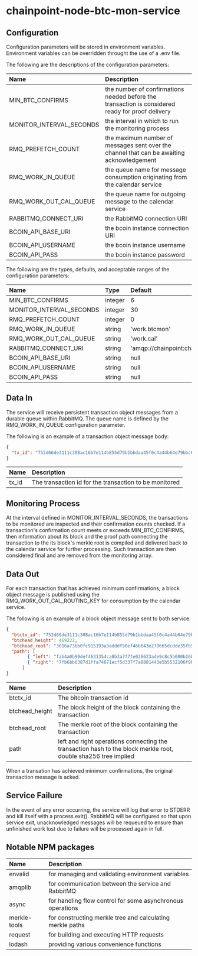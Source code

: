 # chainpoint-node-btc-mon-service

## Configuration
Configuration parameters will be stored in environment variables. Environment variables can be overridden throught the use of a .env file. 

The following are the descriptions of the configuration parameters:

| Name           | Description  |
| :------------- |:-------------|
| MIN\_BTC\_CONFIRMS | the number of confirmations needed before the transaction is considered ready for proof delivery |
| MONITOR\_INTERVAL\_SECONDS | the interval in which to run the monitoring process |
| RMQ\_PREFETCH\_COUNT | the maximum number of messages sent over the channel that can be awaiting acknowledgement |
| RMQ\_WORK\_IN\_QUEUE     | the queue name for message consumption originating from the calendar service |
| RMQ\_WORK\_OUT\_CAL\_QUEUE       | the queue name for outgoing message to the calendar service | 
| RABBITMQ\_CONNECT\_URI       | the RabbitMQ connection URI | 
| BCOIN\_API\_BASE\_URI       | the bcoin instance connection URI | 
| BCOIN\_API\_USERNAME       | the bcoin instance username | 
| BCOIN\_API\_PASS       | the bcoin instance password | 

The following are the types, defaults, and acceptable ranges of the configuration parameters: 

| Name           | Type         | Default | Min | Max |
| :------------- |:-------------|:-------------|:---|:---|
| MIN\_BTC\_CONFIRMS      | integer      | 6 | 1 | 15 |
| MONITOR\_INTERVAL\_SECONDS      | integer      | 30 | 10 | 600 |
| RMQ\_PREFETCH\_COUNT      | integer      | 0 | | |
| RMQ\_WORK\_IN\_QUEUE      | string      | 'work.btcmon' | | |
| RMQ\_WORK\_OUT\_CAL\_QUEUE       | string      | 'work.cal' | | |
| RABBITMQ\_CONNECT\_URI       | string      | 'amqp://chainpoint:chainpoint@rabbitmq' |  | |
| BCOIN\_API\_BASE\_URI       | string      | null |  | |
| BCOIN\_API\_USERNAME       | string      | null |  | |
| BCOIN\_API\_PASS       | string      | null |  | |


## Data In
The service will receive persistent transaction object messages from a durable queue within RabbitMQ. The queue name is defined by the RMQ\_WORK\_IN\_QUEUE  configuration parameter.

The following is an example of a transaction object message body: 
```json
{
  "tx_id": "752d66de3111c308ac16b7e114b855d79b1bbdaa45f0c4a44b64e79bbc69bb78"
}
```
| Name | Description                                                            |
| :--- |:-----------------------------------------------------------------------|
| tx_id   | The transaction id for the transaction to be monitored |


## Monitoring Process
At the interval defined in MONITOR\_INTERVAL\_SECONDS, the transactions to be monitored are inspected and their confirmation counts checked. If a transaction's confirmation count meets or exceeds MIN\_BTC\_CONFIRMS, then information about its block and the proof path connecting the transaction to the its block's merkle root is compiled and delivered back to the calendar service for further processing. Such transaction are then considered final and are removed from the monitoring array.

## Data Out
For each transaction that has achieved minimum confirmations, a block object message is published using the RMQ\_WORK\_OUT\_CAL\_ROUTING\_KEY for consumption by the calendar service.

The following is an example of a block object message sent to both service: 
```json
{
  "btctx_id": "752d66de3111c308ac16b7e114b855d79b1bbdaa45f0c4a44b64e79bbc69bb78",
  "btchead_height": 469222,
  "btchead_root": "3016a73bb0fc915193a3adddf90ef46b643e270665dcdde35fb52eb1f44a48be",
  "path": [
        { "left": "fab4a0b99def4631354ca8b3a7f7fe026623ade9c8c5b080b16b2c744d2b9c7d" },
        { "right": "7fb6bb6387d1ffa74671ecf5d337f7a8881443e5b5532106f9bebb673dd72bc9" }
      ]
}
```
| Name             | Description                                                            |
| :--------------- |:-----------------------------------------------------------------------|
| btctx_id          | The bitcoin transaction id |
| btchead_height | The block height of the block containing the transaction |
| btchead_root | The merkle root of the block containing the transaction |
| path | left and right operations connecting the transaction hash to the block merkle root, double sha256 tree implied |

When a transation has achieved minimum confirmations, the original transaction message is acked.

## Service Failure
In the event of any error occurring, the service will log that error to STDERR and kill itself with a process.exit(). RabbitMQ will be configured so that upon service exit, unacknowledged messages will be requeued to ensure than unfinished work lost due to failure will be processed again in full.


## Notable NPM packages
| Name         | Description                                                            |
| :---         |:-----------------------------------------------------------------------|
| envalid       | for managing and validating environment variables |
| amqplib      | for communication between the service and RabbitMQ |
| async      | for handling flow control for some asynchronous operations |
| merkle-tools | for constructing merkle tree and calculating merkle paths |
| request | for building and executing HTTP requests |
| lodash | providing various convenience functions |

